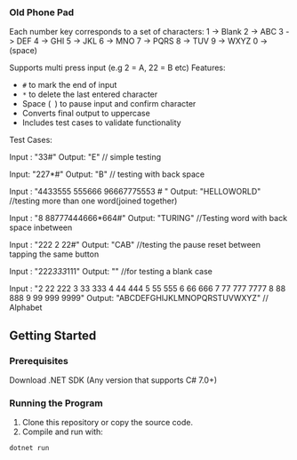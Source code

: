 ### Old Phone Pad


Each number key corresponds to a set of characters:
1 -> Blank
2 -> ABC
3 -> DEF
4 -> GHI
5 -> JKL
6 -> MNO
7 -> PQRS
8 -> TUV
9 -> WXYZ
0 -> (space)

Supports multi press input (e.g 2 = A, 22 = B etc)
Features:
  - `#` to mark the end of input
  - `*` to delete the last entered character
  - Space (` `) to pause input and confirm character
  - Converts final output to uppercase
  - Includes test cases to validate functionality

Test Cases:

Input : "33#" Output: "E"  // simple testing

Input:  "227*#" Output:  "B"  // testing with back space

Input :  "4433555 555666 96667775553 # " Output: "HELLOWORLD" //testing more than one word(joined together)

Input :  "8 88777444666*664#" Output:  "TURING"  //Testing word with back space inbetween

Input :  "222 2 22#" Output:  "CAB"  //testing the pause reset between tapping the same button

Input :  "222*333*111" Output: ""  //for testing a blank case

Input :  "2 22 222 3 33 333 4 44 444 5 55 555 6 66 666 7 77 777 7777 8 88 888 9 99 999 9999" Output: "ABCDEFGHIJKLMNOPQRSTUVWXYZ" // Alphabet

## Getting Started

### Prerequisites
 Download .NET SDK (Any version that supports C# 7.0+)
### Running the Program

1. Clone this repository or copy the source code.
2. Compile and run with:

```bash
dotnet run